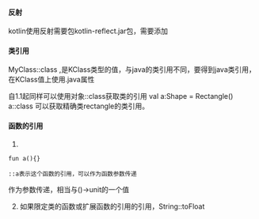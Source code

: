 

#### 反射

kotlin使用反射需要包kotlin-reflect.jar包，需要添加

#### 类引用
MyClass::class ,是KClass类型的值，与java的类引用不同，要得到java类引用，在KClass值上使用.java属性

自1.1起同样可以使用对象::class获取类的引用
val a:Shape = Rectangle()
a::class
可以获取精确类rectangle的类引用。

#### 函数的引用
1.  
```
fun a(){}

::a表示这个函数的引用，可以作为函数参数传递
```
作为参数传递，相当与()->unit的一个值

2. 如果限定类的函数或扩展函数的引用的引用，String::toFloat
